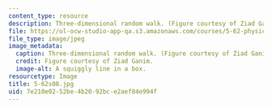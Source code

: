```yaml
---
content_type: resource
description: Three-dimensional random walk. (Figure courtesy of Ziad Ganim.)
file: https://ol-ocw-studio-app-qa.s3.amazonaws.com/courses/5-62-physical-chemistry-ii-spring-2008/7e210e0252be4b2092bce2aef84e994f_5-62s08.jpg
file_type: image/jpeg
image_metadata:
  caption: Three-dimensional random walk. (Figure courtesy of Ziad Ganim.)
  credit: Figure courtesy of Ziad Ganim.
  image-alt: A squiggly line in a box.
resourcetype: Image
title: 5-62s08.jpg
uid: 7e210e02-52be-4b20-92bc-e2aef84e994f
---
```

